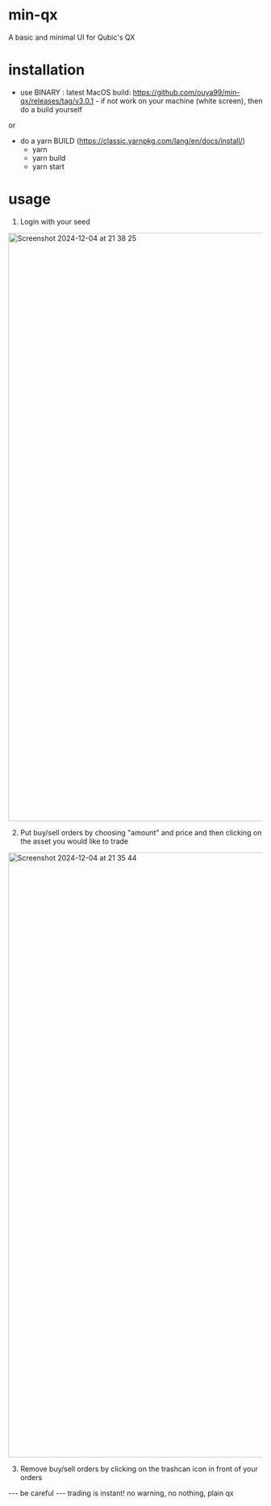 # min-qx

A basic and minimal UI for Qubic's QX

# installation

- use BINARY : latest MacOS build: https://github.com/ouya99/min-qx/releases/tag/v3.0.1 - if not work on your machine (white screen), then do a build yourself

or

- do a yarn BUILD (https://classic.yarnpkg.com/lang/en/docs/install/)
  - yarn
  - yarn build
  - yarn start

# usage

1. Login with your seed

<img width="1165" alt="Screenshot 2024-12-04 at 21 38 25" src="https://github.com/user-attachments/assets/c3c8ba5d-51a8-4726-9b35-db9eabb9b608">

2. Put buy/sell orders by choosing "amount" and price and then clicking on the asset you would like to trade
   
<img width="1198" alt="Screenshot 2024-12-04 at 21 35 44" src="https://github.com/user-attachments/assets/795c8d2c-ccde-4236-8232-18e3af65cf7c">

3. Remove buy/sell orders by clicking on the trashcan icon in front of your orders

--- be careful ---
trading is instant! no warning, no nothing, plain qx
